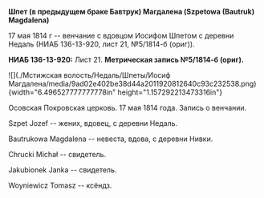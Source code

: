 **Шпет (в предыдущем браке Бавтрук) Магдалена (Szpetowa (Bautruk)
Magdalena)**

17 мая 1814 г -- венчание с вдовцом Иосифом Шпетом с деревни Недаль
(НИАБ 136-13-920, лист 21, №5/1814-б (ориг)).

**НИАБ 136-13-920:** Лист 21. **Метрическая запись №5/1814-б (ориг).**

![](./Мстижская волость/Недаль/Шпеты/Иосиф Магдалена/media/9ad02e402be38d44a2011920812640c93c232538.png){width="6.496527777777778in"
height="1.157292213473316in"}

Осовская Покровская церковь. 17 мая 1814 года. Запись о венчании.

Szpet Jozef -- жених, вдовец, с деревни Недаль.

Bautrukowa Magdalena -- невеста, вдова, с деревни Нивки.

Chrucki Michał -- свидетель.

Jakubionek Janka -- свидетель.

Woyniewicz Tomasz -- ксёндз.
